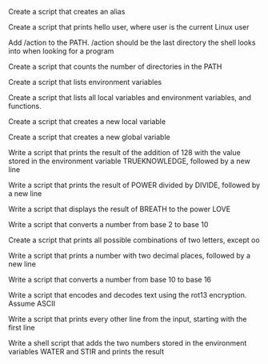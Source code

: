 Create a script that creates an alias

Create a script that prints hello user, where user is the current Linux user

Add /action to the PATH. /action should be the last directory the shell looks into when looking for a program

Create a script that counts the number of directories in the PATH

Create a script that lists environment variables

Create a script that lists all local variables and environment variables, and functions.

Create a script that creates a new local variable

Create a script that creates a new global variable

Write a script that prints the result of the addition of 128 with the value stored in the environment variable TRUEKNOWLEDGE, followed by a new line

Write a script that prints the result of POWER divided by DIVIDE, followed by a new line

Write a script that displays the result of BREATH to the power LOVE

Write a script that converts a number from base 2 to base 10

Create a script that prints all possible combinations of two letters, except oo

Write a script that prints a number with two decimal places, followed by a new line

Write a script that converts a number from base 10 to base 16

Write a script that encodes and decodes text using the rot13 encryption. Assume ASCII

Write a script that prints every other line from the input, starting with the first line

Write a shell script that adds the two numbers stored in the environment variables WATER and STIR and prints the result
